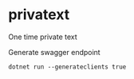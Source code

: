 # privatext
One time private text

Generate swagger endpoint

```
dotnet run --generateclients true
```